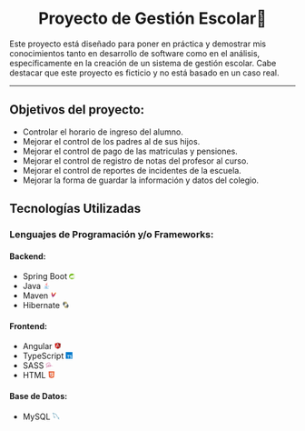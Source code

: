 <h1 align="center">Proyecto de Gestión Escolar🏫</h1>
Este proyecto está diseñado para poner en práctica y demostrar mis conocimientos tanto en desarrollo de software como en el análisis, específicamente en la creación de un sistema de gestión escolar. Cabe destacar que este proyecto es ficticio y no está basado en un caso real.

___
<h2>Objetivos del proyecto:</h2>

  - Controlar el horario de ingreso del alumno.
  - Mejorar el control de los padres al de sus hijos.
  - Mejorar el control de pago de las matriculas y pensiones.
  - Mejorar el control de registro de notas del profesor al curso.
  - Mejorar el control de reportes de incidentes de la escuela.
  - Mejorar la forma de guardar la información y datos del colegio.

<h2>Tecnologías Utilizadas</h2>
<h3>Lenguajes de Programación y/o Frameworks:</h3>
<h4>Backend:</h4>

  - Spring Boot <img src="https://github.com/devicons/devicon/blob/master/icons/spring/spring-original.svg" title="SPRING" alt="SPRING" width="10" height="10">&nbsp;
  - Java <img src="https://github.com/devicons/devicon/blob/master/icons/java/java-original.svg" title="JAVA" alt="JAVA" width="12" height="12">&nbsp;
  - Maven <img src="https://github.com/devicons/devicon/blob/6910f0503efdd315c8f9b858234310c06e04d9c0/icons/maven/maven-original.svg?plain=1" title="JAVA" alt="JAVA" width="12" height="12">&nbsp;
  - Hibernate <img src="https://github.com/devicons/devicon/blob/master/icons/hibernate/hibernate-original.svg" title="JAVA" alt="JAVA" width="12" height="12">&nbsp;

<h4>Frontend:</h4>

  - Angular <img src="https://github.com/devicons/devicon/blob/master/icons/angularjs/angularjs-original.svg" title="Angular" alt="Angular" width="12" height="12">&nbsp;
  - TypeScript <img src="https://github.com/devicons/devicon/blob/master/icons/typescript/typescript-original.svg" title="TS" alt="TS" width="12" height="12">&nbsp;
  - SASS <img src="https://github.com/devicons/devicon/blob/master/icons/sass/sass-original.svg" title="JAVA" alt="JAVA" width="12" height="12">&nbsp;
  - HTML <img src="https://github.com/devicons/devicon/blob/master/icons/html5/html5-original.svg" title="HTML5" alt="HTML" width="12" height="12">&nbsp;
  
<h4>Base de Datos:</h4>

  - MySQL <img src="https://github.com/devicons/devicon/blob/master/icons/mysql/mysql-original.svg" title="MYSQL" alt="MYSQL" width="12" height="12">&nbsp;
